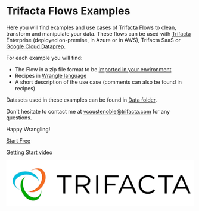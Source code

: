 # Trifacta Flows Examples

Here you will find examples and use cases of Trifacta [Flows](https://docs.trifacta.com/display/DP/Object+Overview#ObjectOverview-Flow) to clean, transform and manipulate your data.
These flows can be used with [Trifacta](https://www.trifacta.com) Enterprise (deployed on-premise, in Azure or in AWS), Trifacta SaaS or [Google Cloud Dataprep](https://cloud.google.com/dataprep).

For each example you will find:
- The Flow in a zip file format to be [imported in your environment](https://docs.trifacta.com/display/DP/Import+Flow)
- Recipes in [Wrangle language](https://docs.trifacta.com/display/DP/Wrangle+Language)
- A short description of the use case (comments can also be found in recipes)

Datasets used in these examples can be found in [Data folder](https://github.com/victorcouste/trifacta-flows-examples/tree/main/Data).

Don't hesitate to contact me at vcoustenoble@trifacta.com for any questions.

Happy Wrangling!

[Start Free](https://www.trifacta.com/start-wrangling/)

[Getting Start video](https://www.youtube.com/watch?v=qGGXqA7YKtI)


![Trifacta logo](trifacta.png)

